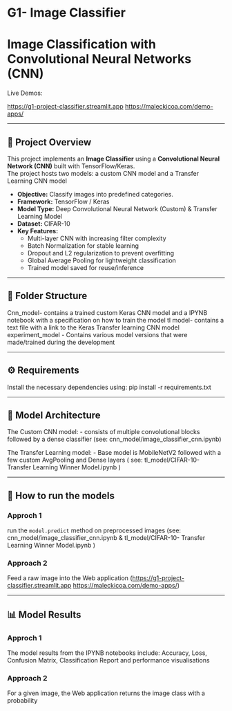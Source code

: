# G1- Image Classifier
# Image Classification with Convolutional Neural Networks (CNN)

Live Demos: 

https://g1-project-classifier.streamlit.app 
https://maleckicoa.com/demo-apps/

---
## 🚀 Project Overview

This project implements an **Image Classifier** using a **Convolutional Neural Network (CNN)** built with TensorFlow/Keras.  
The project hosts two models: a custom CNN model and a Transfer Learning CNN model

- **Objective:** Classify images into predefined categories.
- **Framework:** TensorFlow / Keras
- **Model Type:** Deep Convolutional Neural Network (Custom) & Transfer Learning Model
- **Dataset:** CIFAR-10
- **Key Features:**
  - Multi-layer CNN with increasing filter complexity
  - Batch Normalization for stable learning
  - Dropout and L2 regularization to prevent overfitting
  - Global Average Pooling for lightweight classification
  - Trained model saved for reuse/inference

---
## 🧩 Folder Structure

Cnn_model- contains a trained custom Keras CNN model and a IPYNB notebook with a specification on how to train the model
tl model- contains a text file with a link to the Keras Transfer learning CNN model
experiment_model - Contains various model versions that were made/trained during the development

---

## ⚙️ Requirements

Install the necessary dependencies using:
pip install -r requirements.txt

---

## 🧩 Model Architecture

  The Custom CNN model: 
      - consists of multiple convolutional blocks followed by a dense classifier (see: cnn_model/image_classifier_cnn.ipynb)
      
  The Transfer Learning model: 
      - Base model is MobileNetV2 followed with a few custom AvgPooling and Dense layers ( see: tl_model/CIFAR-10- Transfer Learning Winner Model.ipynb )

---


## 💾 How to run the models

  ### Approch 1
  
  run the `model.predict` method on preprocessed images 
  (see: cnn_model/image_classifier_cnn.ipynb &  tl_model/CIFAR-10- Transfer Learning Winner Model.ipynb )
  

  ### Approach 2
  
  Feed a raw image into the Web application
  (https://g1-project-classifier.streamlit.app 
  https://maleckicoa.com/demo-apps/)
  
  
---
## 📊 Model Results

  ### Approch 1
  
  The model results from the IPYNB notebooks include: Accuracy, Loss, Confusion Matrix, Classification Report and performance visualisations
  
  ### Approach 2
  
  For a given image, the Web application returns the image class with a probability
    
